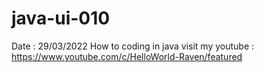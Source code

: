 # java-ui-010
Date : 29/03/2022
How to coding in java visit my youtube : https://www.youtube.com/c/HelloWorld-Raven/featured
